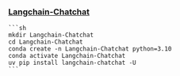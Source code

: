 ### [Langchain-Chatchat](https://github.com/chatchat-space/Langchain-Chatchat)

````{tab} uv
```sh
mkdir Langchain-Chatchat
cd Langchain-Chatchat
conda create -n Langchain-Chatchat python=3.10
conda activate Langchain-Chatchat
uv pip install langchain-chatchat -U
```
````